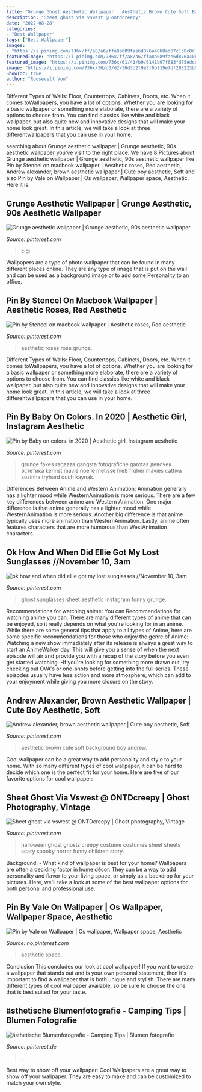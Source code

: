 ```yaml
---
title: "Grunge Ghost Aesthetic Wallpaper : Aesthetic Brown Cute Soft Background Boy Andrew"
description: "Sheet ghost via vswest @ ontdcreepy"
date: "2022-08-28"
categories:
- "Best Wallpaper"
tags: ["Best Wallpaper"]
images:
- "https://i.pinimg.com/736x/ff/a8/a6/ffa8a689fae6d876a40b8ad87c138c8d.jpg"
featuredImage: "https://i.pinimg.com/736x/ff/a8/a6/ffa8a689fae6d876a40b8ad87c138c8d.jpg"
featured_image: "https://i.pinimg.com/736x/61/41/b9/6141b97f683fd75edc63a29f84774973.jpg"
image: "https://i.pinimg.com/736x/30/d3/d2/30d3d2f9e3f0bf19e7df293223b0ea36.jpg"
ShowToc: true
author: "Roosevelt Von"
---
```



Different Types of Walls: Floor, Countertops, Cabinets, Doors, etc.
When it comes toWallpapers, you have a lot of options. Whether you are looking for a basic wallpaper or something more elaborate, there are a variety of options to choose from. You can find classics like white and black wallpaper, but also quite new and innovative designs that will make your home look great. In this article, we will take a look at three differentwallpapers that you can use in your home.

	

		
searching about Grunge aesthetic wallpaper | Grunge aesthetic, 90s aesthetic wallpaper you've visit to the right place. We have 8 Pictures about Grunge aesthetic wallpaper | Grunge aesthetic, 90s aesthetic wallpaper like Pin by Stencel on macbook wallpaper | Aesthetic roses, Red aesthetic, Andrew alexander, brown aesthetic wallpaper | Cute boy aesthetic, Soft and also Pin by Vale on Wallpaper | Os wallpaper, Wallpaper space, Aesthetic. Here it is:
		
    
## Grunge Aesthetic Wallpaper | Grunge Aesthetic, 90s Aesthetic Wallpaper

<img loading=lazy src="https://i.pinimg.com/736x/30/d3/d2/30d3d2f9e3f0bf19e7df293223b0ea36.jpg" onerror="this.onerror=null;this.src='https://tse1.mm.bing.net/th?id=OIP.LWgunfHquumoYm-mO2-bdgHaNK&amp;pid=15.1';" alt="Grunge aesthetic wallpaper | Grunge aesthetic, 90s aesthetic wallpaper">

_Source: pinterest.com_

>cigi. 

	



Wallpapers are a type of photo wallpaper that can be found in many different places online. They are any type of image that is put on the wall and can be used as a background image or to add some Personality to an office.

    
## Pin By Stencel On Macbook Wallpaper | Aesthetic Roses, Red Aesthetic

<img loading=lazy src="https://i.pinimg.com/736x/2f/ea/6b/2fea6bf9936d303ce9df7e104ae9139f.jpg" onerror="this.onerror=null;this.src='https://tse2.mm.bing.net/th?id=OIP.QLljx6ZrRN5SgTUHtHJZbAAAAA&amp;pid=15.1';" alt="Pin by Stencel on macbook wallpaper | Aesthetic roses, Red aesthetic">

_Source: pinterest.com_

>aesthetic roses rose grunge. 

	

Different Types of Walls: Floor, Countertops, Cabinets, Doors, etc.
When it comes toWallpapers, you have a lot of options. Whether you are looking for a basic wallpaper or something more elaborate, there are a variety of options to choose from. You can find classics like white and black wallpaper, but also quite new and innovative designs that will make your home look great. In this article, we will take a look at three differentwallpapers that you can use in your home.

    
## Pin By Baby On Colors. In 2020 | Aesthetic Girl, Instagram Aesthetic

<img loading=lazy src="https://i.pinimg.com/736x/61/41/b9/6141b97f683fd75edc63a29f84774973.jpg" onerror="this.onerror=null;this.src='https://tse4.mm.bing.net/th?id=OIP.MiI6Re_MfTD03AkPtvg33gHaNJ&amp;pid=15.1';" alt="Pin by Baby on colors. in 2020 | Aesthetic girl, Instagram aesthetic">

_Source: pinterest.com_

>grunge fakes ragazza gangsta fotografiche garotas девочек эстетика kennst mavie noelle metisse hieß früher mavies cattiva sozinha tryhard ouch kaynak. 

	

Differences Between Anime and Western Animation: Animation generally has a lighter mood while WesternAnimation is more serious.
There are a few key differences between anime and Western Animation. One major difference is that anime generally has a lighter mood while WesternAnimation is more serious. Another big difference is that anime typically uses more animation than WesternAnimation. Lastly, anime often features characters that are more humorous than WestAnimation characters.

    
## Ok How And When Did Ellie Got My Lost Sunglasses //November 10, 3am

<img loading=lazy src="https://i.pinimg.com/736x/28/38/ec/2838ec72e97aa2f341d2c5968383e95f.jpg" onerror="this.onerror=null;this.src='https://tse3.mm.bing.net/th?id=OIP.T8J7MpOk7i2ixSnPXFe_4wAAAA&amp;pid=15.1';" alt="ok how and when did ellie got my lost sunglasses //November 10, 3am">

_Source: pinterest.com_

>ghost sunglasses sheet aesthetic instagram funny grunge. 

	

Recommendations for watching anime: You can
Recommendations for watching anime you can. There are many different types of anime that can be enjoyed, so it really depends on what you're looking for in an anime. While there are some general tips that apply to all types of Anime, here are some specific recommendations for those who enjoy the genre of Anime: 
-Watching a new show immediately after its release is always a great way to start an AnimeWalker day. This will give you a sense of when the next episode will air and provide you with a recap of the story before you even get started watching. 
-If you're looking for something more drawn out, try checking out OVA's or one-shots before getting into the full series. These episodes usually have less action and more atmosphere, which can add to your enjoyment while giving you more closure on the story.

    
## Andrew Alexander, Brown Aesthetic Wallpaper | Cute Boy Aesthetic, Soft

<img loading=lazy src="https://i.pinimg.com/736x/4b/47/23/4b472373dbdd4a87c0c46f3c3f8f6832.jpg" onerror="this.onerror=null;this.src='https://tse2.mm.bing.net/th?id=OIP.rL7N4e4XHcaFXZ9gz0uCWgHaNK&amp;pid=15.1';" alt="Andrew alexander, brown aesthetic wallpaper | Cute boy aesthetic, Soft">

_Source: pinterest.com_

>aesthetic brown cute soft background boy andrew. 

	

Cool wallpaper can be a great way to add personality and style to your home. With so many different types of cool wallpaper, it can be hard to decide which one is the perfect fit for your home. Here are five of our favorite options for cool wallpaper: 

    
## Sheet Ghost Via Vswest @ ONTDcreepy | Ghost Photography, Vintage

<img loading=lazy src="https://i.pinimg.com/736x/30/f6/32/30f6326491dad3ced35c794bbe04a643--vintage-halloween-photos-vintage-halloween-costumes.jpg" onerror="this.onerror=null;this.src='https://tse3.mm.bing.net/th?id=OIP.vhho43kW_-EVPvsCozyDAwHaLH&amp;pid=15.1';" alt="Sheet ghost via vswest @ ONTDcreepy | Ghost photography, Vintage">

_Source: pinterest.com_

>halloween ghost ghosts creepy costume costumes sheet sheets scary spooky horror funny children story. 

	

Background: - What kind of wallpaper is best for your home?
Wallpapers are often a deciding factor in home décor. They can be a way to add personality and flavor to your living space, or simply as a backdrop for your pictures. Here, we'll take a look at some of the best wallpaper options for both personal and professional use.

    
## Pin By Vale On Wallpaper | Os Wallpaper, Wallpaper Space, Aesthetic

<img loading=lazy src="https://i.pinimg.com/736x/ff/a8/a6/ffa8a689fae6d876a40b8ad87c138c8d.jpg" onerror="this.onerror=null;this.src='https://tse2.mm.bing.net/th?id=OIP.e9wHi_BmnFSkolXqFbNgEQHaNJ&amp;pid=15.1';" alt="Pin by Vale on Wallpaper | Os wallpaper, Wallpaper space, Aesthetic">

_Source: no.pinterest.com_

>aesthetic space. 

	

Conclusion
This concludes our look at cool wallpaper! If you want to create a wallpaper that stands out and is your own personal statement, then it's important to find a wallpaper that is both unique and stylish. There are many different types of cool wallpaper available, so be sure to choose the one that is best suited for your taste.

    
## ästhetische Blumenfotografie - Camping Tips | Blumen Fotografie

<img loading=lazy src="https://i.pinimg.com/736x/44/73/22/447322bfa66ec77dd8894d71b77548fa.jpg" onerror="this.onerror=null;this.src='https://tse2.mm.bing.net/th?id=OIP.UCUgMyAbKGrLXBYa80NigwHaJ3&amp;pid=15.1';" alt="ästhetische Blumenfotografie - Camping Tips | Blumen fotografie">

_Source: pinterest.de_

>. 

	

Best way to show off your wallpaper:
Cool Wallpapers are a great way to show off your wallpaper. They are easy to make and can be customized to match your own style.

